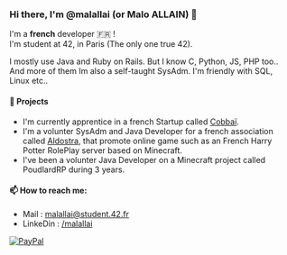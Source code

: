 ### Hi there, I'm @malallai (or Malo ALLAIN) 👋

I'm a **french** developer :fr: !  
I'm student at 42, in Paris (The only one true 42).

I mostly use Java and Ruby on Rails. But I know C, Python, JS, PHP too.. And more of them
Im also a self-taught SysAdm. I'm friendly with SQL, Linux etc..

#### 🔭 Projects
- I'm currently apprentice in a french Startup called [Cobbaï](https://cobbai.com).
- I'm a volunter SysAdm and Java Developer for a french association called [Aldostra](https://aldostra.fr), that promote online game such as an French Harry Potter RolePlay server based on Minecraft.
- I've been a volunter Java Developer on a Minecraft project called PoudlardRP during 3 years.

#### 📫 How to reach me:
- Mail : malallai@student.42.fr
- LinkeDin : [/malallai](https://linkedin.com/in/malallai)

[![PayPal](https://img.shields.io/badge/paypal-donate-yellow.svg)](https://www.paypal.com/mentor6561)  


<!--
**malallai/malallai** is a ✨ _special_ ✨ repository because its `README.md` (this file) appears on your GitHub profile.

Here are some ideas to get you started:

- 🔭 I’m currently working on ...
- 🌱 I’m currently learning ...
- 👯 I’m looking to collaborate on ...
- 🤔 I’m looking for help with ...
- 💬 Ask me about ...
- 📫 How to reach me: ...
- 😄 Pronouns: ...
- ⚡ Fun fact: ...
-->
